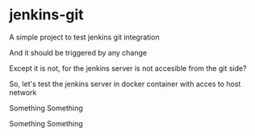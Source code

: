 # jenkins-git

A simple project to test jenkins git integration

And it should be triggered by any change

Except it is not, for the jenkins server is not accesible from the git side?

So, let's test the jenkins server in docker container with acces to host network

Something Something

Something Something
